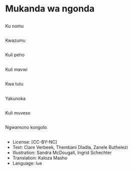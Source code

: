 # Mukanda wa ngonda

##
Ku nomu

##
Kwazumu

##
Kuli peho

##
Kuli mavwi

##
Kwa tutu

##
Yakunoka

##
Kuli muveso

##
Ngwamono kongolo

##
* License: [CC-BY-NC]
* Text: Clare Verbeek, Thembani Dladla, Zanele Buthelezi
* Illustration: Sandra McDougall, Ingrid Schechter
* Translation: Kaloza Masho
* Language: lue
